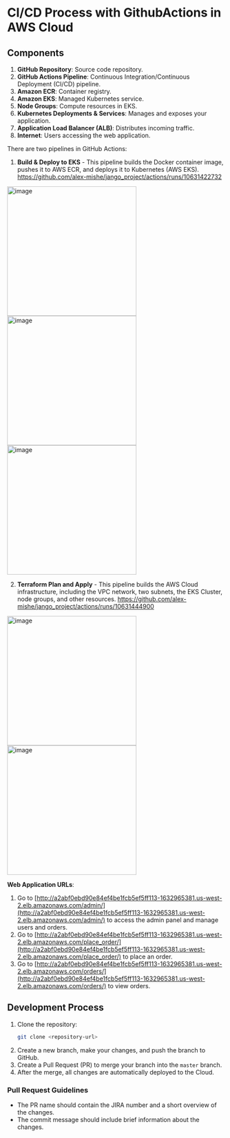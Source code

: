 # CI/CD Process with GithubActions in AWS Cloud 

## Components
1. **GitHub Repository**: Source code repository.
2. **GitHub Actions Pipeline**: Continuous Integration/Continuous Deployment (CI/CD) pipeline.
3. **Amazon ECR**: Container registry.
4. **Amazon EKS**: Managed Kubernetes service.
5. **Node Groups**: Compute resources in EKS.
6. **Kubernetes Deployments & Services**: Manages and exposes your application.
7. **Application Load Balancer (ALB)**: Distributes incoming traffic.
8. **Internet**: Users accessing the web application.

There are two pipelines in GitHub Actions:

1. **Build & Deploy to EKS** - This pipeline builds the Docker container image, pushes it to AWS ECR, and deploys it to Kubernetes (AWS EKS).
https://github.com/alex-mishe/jango_project/actions/runs/10631422732

<img width="300" alt="image" src="https://github.com/user-attachments/assets/947680cf-4f71-4039-bee1-62c4912fbb2c">

<img width="300" alt="image" src="https://github.com/user-attachments/assets/a7836582-d13b-49f1-ba65-956350bcd01b">

<img width="300" alt="image" src="https://github.com/user-attachments/assets/88ff77eb-2b68-4aaf-bcfb-6900770a3510">


2. **Terraform Plan and Apply** - This pipeline builds the AWS Cloud infrastructure, including the VPC network, two subnets, the EKS Cluster, node groups, and other resources.
https://github.com/alex-mishe/jango_project/actions/runs/10631444900

<img width="300" alt="image" src="https://github.com/user-attachments/assets/3c1e36c5-5bc7-428b-a369-33b9957ef3f1">

<img width="300" alt="image" src="https://github.com/user-attachments/assets/c194e531-93b8-4d07-993f-6b29cf3877aa">


**Web Application URLs**:
1. Go to [http://a2abf0ebd90e84ef4be1fcb5ef5ff113-1632965381.us-west-2.elb.amazonaws.com/admin/](http://a2abf0ebd90e84ef4be1fcb5ef5ff113-1632965381.us-west-2.elb.amazonaws.com/admin/) to access the admin panel and manage users and orders.
2. Go to [http://a2abf0ebd90e84ef4be1fcb5ef5ff113-1632965381.us-west-2.elb.amazonaws.com/place_order/](http://a2abf0ebd90e84ef4be1fcb5ef5ff113-1632965381.us-west-2.elb.amazonaws.com/place_order/) to place an order.
3. Go to [http://a2abf0ebd90e84ef4be1fcb5ef5ff113-1632965381.us-west-2.elb.amazonaws.com/orders/](http://a2abf0ebd90e84ef4be1fcb5ef5ff113-1632965381.us-west-2.elb.amazonaws.com/orders/) to view orders.

## Development Process

1. Clone the repository:
    ```bash
    git clone <repository-url>
    ```
2. Create a new branch, make your changes, and push the branch to GitHub.
3. Create a Pull Request (PR) to merge your branch into the `master` branch.
4. After the merge, all changes are automatically deployed to the Cloud.

### Pull Request Guidelines

- The PR name should contain the JIRA number and a short overview of the changes.
- The commit message should include brief information about the changes.
